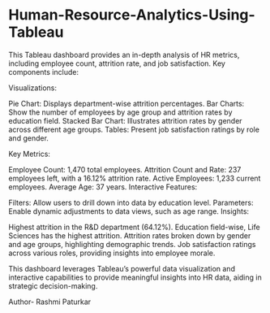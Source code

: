 # Human-Resource-Analytics-Using-Tableau
This Tableau dashboard provides an in-depth analysis of HR metrics, including employee count, attrition rate, and job satisfaction.
Key components include:

Visualizations:

Pie Chart: Displays department-wise attrition percentages.
Bar Charts: Show the number of employees by age group and attrition rates by education field.
Stacked Bar Chart: Illustrates attrition rates by gender across different age groups.
Tables: Present job satisfaction ratings by role and gender.

Key Metrics:

Employee Count: 1,470 total employees.
Attrition Count and Rate: 237 employees left, with a 16.12% attrition rate.
Active Employees: 1,233 current employees.
Average Age: 37 years.
Interactive Features:

Filters: Allow users to drill down into data by education level.
Parameters: Enable dynamic adjustments to data views, such as age range.
Insights:

Highest attrition in the R&D department (64.12%).
Education field-wise, Life Sciences has the highest attrition.
Attrition rates broken down by gender and age groups, highlighting demographic trends.
Job satisfaction ratings across various roles, providing insights into employee morale.

This dashboard leverages Tableau’s powerful data visualization and interactive capabilities to provide meaningful insights into HR data, aiding in strategic decision-making.

Author- Rashmi Paturkar
